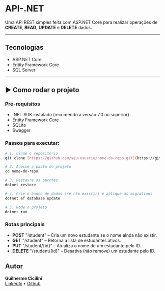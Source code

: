 # API-.NET

Uma API REST simples feita com ASP.NET Core para realizar operações de **CREATE**, **READ**, **UPDATE** e **DELETE** dados.

---

## Tecnologias

- ASP.NET Core
- Entity Framework Core
- SQL Server
---

## ▶ Como rodar o projeto

### Pré-requisitos

- .NET SDK instalado (recomendo a versão 7.0 ou superior)
- Entity Framework Core
- SQLite
- Swagger

### Passos para executar:

```bash
# 1. Clone o repositório
git clone [https://github.com/seu-usuario/nome-do-repo.git](https://github.com/Cicilin1/backend-api-dotnet.git)

# 2. Acesse a pasta do projeto
cd nome-do-repo

# 3. Restaure os pacotes
dotnet restore

# 4. Crie o banco de dados (se não existir) e aplique as migrations
dotnet ef database update

# 5. Rode o projeto
dotnet run
```

### Rotas principais

- **POST**    "/student" – Cria um novo estudante se o nome ainda não existir.
- **GET**     "/student" – Retorna a lista de estudantes ativos.
- **PUT**     "/student/{id}" – Atualiza o nome de um estudante pelo ID.
- **DELETE**  "/student/{id}" – Desativa (não remove) um estudante pelo ID.


## Autor

**Guilherme Cicilini**  
[LinkedIn](https://www.linkedin.com/in/guilherme-cicilini/) • [Github](https://github.com/Cicilin1)


